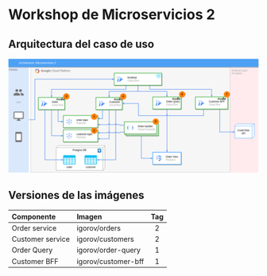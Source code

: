 # Workshop de Microservicios 2

## Arquitectura del caso de uso

![Arquitectyra](ms2.drawio.png "Arquitectura")

## Versiones de las imágenes

| Componente        |        Imagen         | Tag|
|:------------------|:----------------------|:--:|
| Order service     |  igorov/orders        | 2  |
| Customer service  |  igorov/customers     | 2  |
| Order Query       |  igorov/order-query   | 1  |
| Customer BFF      |  igorov/customer-bff  | 1  |
